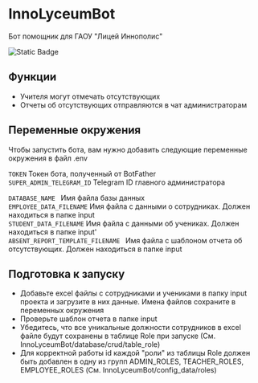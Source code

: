 # InnoLyceumBot

Бот помощник для ГАОУ "Лицей Иннополис"

![Static Badge](https://img.shields.io/badge/release-v0.1-blue)
## Функции

- Учителя могут отмечать отсутствующих
- Отчеты об отсутствующих отправляются в чат администраторам
## Переменные окружения

Чтобы запустить бота, вам нужно добавить следующие переменные окружения в файл .env

`TOKEN` Токен бота, полученный от BotFather  
`SUPER_ADMIN_TELEGRAM_ID` Telegram ID главного администратора  

`DATABASE_NAME ` Имя файла базы данных  
`EMPLOYEE_DATA_FILENAME` Имя файла с данными о сотрудниках. Должен находиться в папке input  
`STUDENT_DATA_FILENAME` Имя файла с данными об учениках. Должен находиться в папке input'  
`ABSENT_REPORT_TEMPLATE_FILENAME ` Имя файла с шаблоном отчета об отсутствующих. Должен находиться в папке input  
## Подготовка к запуску

- Добавьте excel файлы с сотрудниками и учениками в папку input проекта и загрузите в них данные. Имена файлов сохраните в переменных окружения  
- Проверьте шаблон  отчета в папке input  
- Убедитесь, что все уникальные должности сотрудников в excel файле будут сохранены в таблице Role при запуске (См. InnoLyceumBot/database/crud/table_role) 
- Для корректной работы id каждой "роли" из таблицы Role должен быть добавлен в одну из групп ADMIN_ROLES, TEACHER_ROLES, EMPLOYEE_ROLES (См. InnoLyceumBot/config_data/roles)